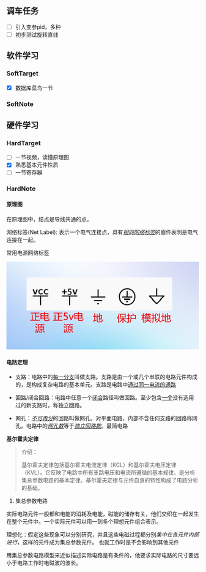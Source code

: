 ## 调车任务

- [ ] 引入变参pid，多种
- [ ] 初步测试旋转直线

## 软件学习

### SoftTarget

- [x] 数据库菜鸟一节

### SoftNote


## 硬件学习

### HardTarget

- [ ] 一节视频，读懂原理图
- [x] 熟悉基本元件性质
- [ ] 一节寄存器

### HardNote

#### 原理图

在原理图中，结点是导线共通的点。

网络标签(Net Label): 表示一个电气连接点，具有<u>*相同网络标签*</u>的器件表明是电气连接在一起。

常用电源网络标签

![常用电源网络标签](./image/2.png)

#### 电路定理

* 支路：电路中的<u>每一分支</u>叫做支路。支路是由一个或几个串联的电路元件构成的，是构成复杂电路的基本单元。支路是电路中<u>通过同一电流的通路</u>

* 回路/闭合回路：电路中任意一个<u>闭合</u>路径叫做回路。至少包含<u>**一个**</u>没有选用过的新支路时，称独立回路。

* 网孔：<u>*不可再分*</u>的回路叫做网孔。对平面电路，内部不含任何支路的回路称网孔。电路中的<u>*网孔数*</u>等于<u>*独立回路数*</u>。最简电路

**基尔霍夫定律**

>介绍：
>
>基尔霍夫定律包括基尔霍夫电流定律（KCL）和基尔霍夫电压定律（KVL）。它反映了电路中所有支路电压和电流所遵循的基本规律，是分析集总参数电路的基本定律。基尔霍夫定律与元件自身的特性构成了电路分析的基础。

1. 集总参数电路

实际电路元件一般都和电能的消耗及电能，磁能的储存有关，他们交织在一起发生在整个元件中。一个实际元件可以用一到多个理想元件组合表示。

理想化：假定这些现象可以分别研究，并且这些电磁过程都分别*集中在各元件内部进行*，这样的元件成为集总参数元件。 也就工作时是不会影响到其他元件

用集总参数电路模型来近似描述实际电路是有条件的，他要求实际电路的尺寸要远小于电路工作时电磁波的波长。

